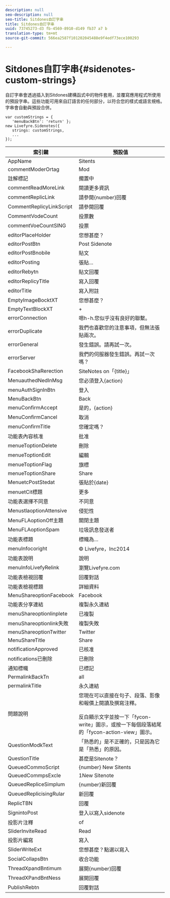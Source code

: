 ```yaml
---
description: null
seo-description: null
seo-title: Sitdones自訂字串
title: Sitdones自訂字串
uuid: 73745273-d3 fb-4569-8910-d149 fb37 a7 b
translation-type: tm+mt
source-git-commit: 566ea2587f101202045488e9f4edf73ece100293

---
```



# Sitdones自訂字串{#sidenotes-custom-strings}

自訂字串會透過插入到Sitdones建構函式中的物件套用，並覆寫應用程式所使用的預設字串。這些功能可用來自訂語言的任何部分，以符合您的樣式或語言規格。字串會自動與預設合併。

```
var customStrings = { 
   'menuBackBtn': 'return' }; 
new Livefyre.Sidenotes({ 
   strings: customStrings, 
   ...  
});
```

| 索引鍵 | 預設值 |
|---|---|
| AppName | Sitents |
| commentModerOrtag | Mod |
| 註解標記 | 擱置中 |
| commentReadMoreLink | 閱讀更多資訊 |
| commentReplicLink | 請參閱{number}回覆 |
| CommentReplicyLinkScript | 請參閱回覆 |
| CommentVodeCount | 投票數 |
| commentVoeCountSING | 投票 |
| editorPlaceHolder | 您想甚麼？ |
| editorPostBtn | Post Sidenote |
| editorPostBnobile | 貼文 |
| editorPosting | 張貼… |
| editorRebytn | 貼文回覆 |
| editorReplicyTitle | 寫入回覆 |
| editorTitle | 寫入附註 |
| EmptyImageBocktXT | 您想甚麼？ |
| EmptyTextBlockXT | + |
| errorConnection | 嗯h-h.您似乎沒有良好的聯繫。 |
| errorDuplicate | 我們也喜歡您的注意事項，但無法張貼兩次。 |
| errorGeneral | 發生錯誤。請再試一次。 |
| errorServer | 我們的伺服器發生錯誤。再試一次嗎？ |
| FacebookShaRerection | SiteNotes on「{title}」 |
| MenuauthedNedInMsg | 您必須登入{action} |
| menuAuthSignInBtn | 登入 |
| MenuBackBtn | Back |
| menuConfirmAccept | 是的，{action} |
| MenuConfirmCancel | 取消 |
| menuConfirmTitle | 您確定嗎？ |
| 功能表內容核准 | 批准 |
| menueToptionDelete | 刪除 |
| menueToptionEdit | 編輯 |
| menueToptionFlag | 旗標 |
| menueToptionShare | Share |
| MenuetcPostStedat | 張貼於{date} |
| menuetCit標題 | 更多 |
| 功能表選擇不同意 | 不同意 |
| MenustlaoptionAttensive | 侵犯性 |
| MenuFLAoptionOff主題 | 關閉主題 |
| MenuFLAoptionSpam | 垃圾訊息發送者 |
| 功能表標題 | 標幟為… |
| menuInfocoright | © Livefyre，Inc2014 |
| 功能表說明 | 說明 |
| menuInfoLivefyRelink | 瀏覽Livefyre.com |
| 功能表檢視回覆 | 回覆對話 |
| 功能表檢視標題 | 詳細資料 |
| MenuShareoptionFacebook | Facebook |
| 功能表分享連結 | 複製永久連結 |
| menuShareoptionlinplete | 已複製 |
| menuShareoptionlink失敗 | 複製失敗 |
| menuShareoptionTwitter | Twitter |
| MenuShareTitle | Share |
| notificationApproved | 已核准 |
| notifications已刪除 | 已刪除 |
| 通知標幟 | 已標記 |
| PermalinkBackTn | all |
| permalinkTitle | 永久連結 |
| 問題說明 | 您現在可以直接在句子、段落、影像和報價上閱讀及撰寫注釋。<br><br>反白顯示文字並按一下「fycon-write」圖示，或按一下每個段落結尾的「fycon-action-view」圖示。 |
| QuestionModkText | 「熟悉的」是不正確的，只是因為它是「熟悉」的原因。 |
| QuestionTitle | 甚麼是Sitenote？ |
| QueuedCommoScript | {number} New Sitents |
| QueuedCommpsExcle | 1New Sitenote |
| QueuedRepliceSimplum | {number}新回覆 |
| QueuedReplicisingRular | 新回覆 |
| ReplicTBN | 回覆 |
| SignintoPost | 登入以寫入sidenote |
| 投影片注釋 | of |
| SliderInviteRead | Read |
| 投影片編寫 | 寫入 |
| SliderWriteExt | 您想甚麼？點選以寫入 |
| SocialCollapsBtn | 收合功能 |
| ThreadXpandBntimum | 展開{number}回覆 |
| ThreadXPandBntNess | 展開回覆 |
| PublishRebtn | 回覆對話 |
